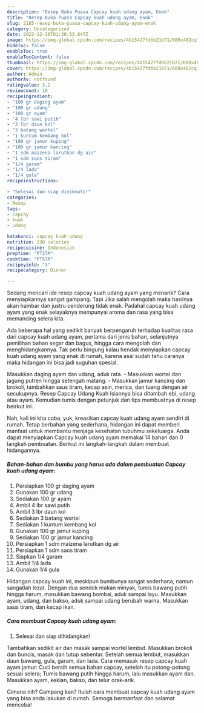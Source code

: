 ```yaml
---
description: "Resep Buka Puasa Capcay kuah udang ayam, Enak"
title: "Resep Buka Puasa Capcay kuah udang ayam, Enak"
slug: 2185-resep-buka-puasa-capcay-kuah-udang-ayam-enak
category: Uncategorized
date: 2022-12-16T01:30:53.647Z
image: https://img-global.cpcdn.com/recipes/4b15427fdbb21b71/680x482cq70/capcay-kuah-udang-ayam-foto-resep-utama.jpg
hideToc: false
enableToc: true
enableTocContent: false
thumbnail: https://img-global.cpcdn.com/recipes/4b15427fdbb21b71/680x482cq70/capcay-kuah-udang-ayam-foto-resep-utama.jpg
cover: https://img-global.cpcdn.com/recipes/4b15427fdbb21b71/680x482cq70/capcay-kuah-udang-ayam-foto-resep-utama.jpg
author: Admin
authorAv: notfound
ratingvalue: 3.2
reviewcount: 10
recipeingredient:
- "100 gr daging ayam"
- "100 gr udang"
- "100 gr ayam"
- "4 lbr sawi putih"
- "3 lbr daun kol"
- "3 batang wortel"
- "1 kuntum kembang kol"
- "100 gr jamur kuping"
- "100 gr jamur kancing"
- "1 sdm maizena larutkan dg air"
- "1 sdm saos tiram"
- "1/4 garam"
- "1/4 lada"
- "1/4 gula"
recipeinstructions:

- "Selesai dan siap dinikmati!"
categories:
- Resep
tags:
- capcay
- kuah
- udang

katakunci: capcay kuah udang 
nutrition: 238 calories
recipecuisine: Indonesian
preptime: "PT27M"
cooktime: "PT57M"
recipeyield: "3"
recipecategory: Dinner

---
```



Sedang mencari ide resep capcay kuah udang ayam yang menarik? Cara menyiapkannya sangat gampang. Tapi Jika salah mengolah maka hasilnya akan hambar dan justru cenderung tidak enak. Padahal capcay kuah udang ayam yang enak selayaknya mempunyai aroma dan rasa yang bisa memancing selera kita.


Ada beberapa hal yang sedikit banyak berpengaruh terhadap kualitas rasa dari capcay kuah udang ayam, pertama dari jenis bahan, selanjutnya pemilihan bahan segar dan bagus, hingga cara mengolah dan menghidangkannya. Tak perlu bingung kalau hendak menyiapkan capcay kuah udang ayam yang enak di rumah, karena asal sudah tahu caranya maka hidangan ini bisa jadi suguhan spesial.

Masukkan daging ayam dan udang, aduk rata. - Masukkan wortel dan jagung putren hingga setengah matang. - Masukkan jamur kancing dan brokoli, tambahkan saus tiram, kecap asin, merica, dan tuang dengan air secukupnya. Resep Capcay Udang Kuah Isiannya bisa ditambah ebi, udang atau ayam. Kemudian tumis dengan petunjuk dan tips membuatnya di resep beirkut ini.


Nah, kali ini kita coba, yuk, kreasikan capcay kuah udang ayam sendiri di rumah. Tetap berbahan yang sederhana, hidangan ini dapat memberi manfaat untuk membantu menjaga kesehatan tubuhmu sekeluarga. Anda dapat menyiapkan Capcay kuah udang ayam memakai 14 bahan dan 0 langkah pembuatan. Berikut ini langkah-langkah dalam membuat hidangannya.

<!--inarticleads1-->

##### Bahan-bahan dan bumbu yang harus ada dalam pembuatan Capcay kuah udang ayam:

1. Persiapkan 100 gr daging ayam
1. Gunakan 100 gr udang
1. Sediakan 100 gr ayam
1. Ambil 4 lbr sawi putih
1. Ambil 3 lbr daun kol
1. Sediakan 3 batang wortel
1. Sediakan 1 kuntum kembang kol
1. Gunakan 100 gr jamur kuping
1. Sediakan 100 gr jamur kancing
1. Persiapkan 1 sdm maizena larutkan dg air
1. Persiapkan 1 sdm saos tiram
1. Siapkan 1/4 garam
1. Ambil 1/4 lada
1. Gunakan 1/4 gula


Hidangan capcay kuah ini, meskipun bumbunya sangat sederhana, namun sangatlah lezat. Dengan dua sendok makan minyak, tumis bawang putih hingga harum, masukkan bawang bombai, aduk sampai layu. Masukkan ayam, udang, dan bakso, aduk sampai udang berubah warna. Masukkan saus tiram, dan kecap ikan. 

<!--inarticleads2-->

##### Cara membuat Capcay kuah udang ayam:


1. Selesai dan siap dihidangkan!

Tambahkan sedikit air dan masak sampai wortel lembut. Masukkan brokoli dan buncis, masak dan tutup sebentar. Setelah semua lembut, masukkan daun bawang, gula, garam, dan lada. Cara memasak resep capcay kuah ayam jamur: Cuci bersih semua bahan capcay, setelah itu potong-potong sesuai selera; Tumis bawang putih hingga harum, lalu masukkan ayam dan. Masukkan ayam, kekian, bakso, dan telur orak-arik. 

Gimana nih? Gampang kan? Itulah cara membuat capcay kuah udang ayam yang bisa anda lakukan di rumah. Semoga bermanfaat dan selamat mencoba!
